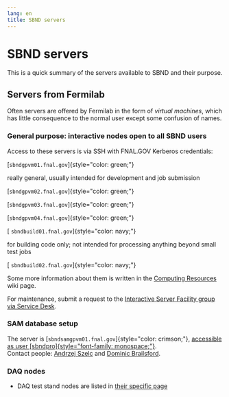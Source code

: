 ```yaml
---
lang: en
title: SBND servers
---
```




SBND servers
============================================

This is a quick summary of the servers available to SBND and their
purpose.



Servers from Fermilab
--------------------------------------------------------------

Often servers are offered by Fermilab in the form of *virtual machines*,
which has little consequence to the normal user except some confusion of
names.



### General purpose: interactive nodes open to all SBND users

Access to these servers is via SSH with FNAL.GOV Kerberos credentials:

[`sbndgpvm01.fnal.gov`]{style="color: green;"}

really general, usually intended for development and job submission

[`sbndgpvm02.fnal.gov`]{style="color: green;"}

[`sbndgpvm03.fnal.gov`]{style="color: green;"}

[`sbndgpvm04.fnal.gov`]{style="color: green;"}

[ `sbndbuild01.fnal.gov`]{style="color: navy;"}

for building code only; not intended for processing anything beyond
small test jobs

[ `sbndbuild02.fnal.gov`]{style="color: navy;"}

Some more information about them is written in the [Computing
Resources](Computing_Resources.html#Where-to-work-interactive-nodes-GPVM)
wiki page.

For maintenance, submit a request to the [Interactive Server Facility
group via Service
Desk](Computing_resources.html#Opening-a-ticket-in-Fermilab-Service-Desk).



### SAM database setup

The server is [`sbndsamgpvm01.fnal.gov`]{style="color: crimson;"},
[accessible as user
[sbndpro]{style="font-family: monospace;"}](Access_to_servers_via_SSH.html#Access-as-a-different-user).\
Contact people: [Andrzej Szelc](mailto:andrzejs@fnal.gov) and [Dominic
Brailsford](mailto:d.brailsford@lancaster.ac.uk).



### DAQ nodes

-   DAQ test stand nodes are listed in [their specific
    page](Test_stand_servers_names_and_purpose.html)
